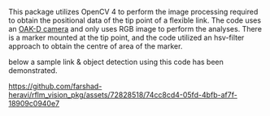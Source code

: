 This package utilizes OpenCV 4 to perform the image processing required to obtain the positional data of the tip point of a flexible link. The code uses an [OAK-D camera](https://shop.luxonis.com/products/oak-d) and only uses RGB image to perform the analyses.
There is a marker mounted at the tip point, and the code utilized an hsv-filter approach to obtain the centre of area of the marker.

below a sample link & object detection using this code has been demonstrated.

https://github.com/farshad-heravi/rflm_vision_pkg/assets/72828518/74cc8cd4-05fd-4bfb-af7f-18909c0940e7


